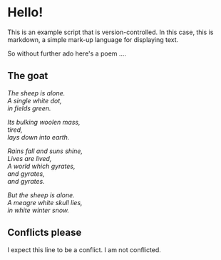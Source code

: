# Hello!

This is an example script that is version-controlled. In this case,
this is markdown, a simple mark-up language for displaying text.

So without further ado here's a poem ....

## The goat

*The sheep is alone.  
A single white dot,  
in fields green.*

*Its bulking woolen mass,  
tired,  
lays down into earth.*


*Rains fall and suns shine,  
Lives are lived,  
A world which gyrates,  
and gyrates,  
and gyrates.*

*But the sheep is alone.  
A meagre white skull lies,  
in white winter snow.*


## Conflicts please

I expect this line to be a conflict. I am not conflicted.
